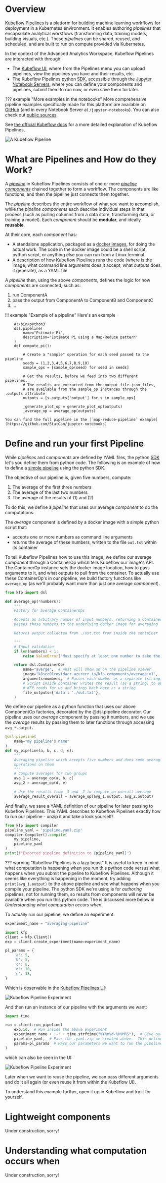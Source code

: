 # Overview

[Kubeflow Pipelines](https://www.kubeflow.org/docs/pipelines/overview/pipelines-overview/)
is a platform for building machine learning workflows for deployment in a
Kubernetes environment. It enables authoring _pipelines_ that encapsulate
analytical workflows (transforming data, training models, building visuals,
etc.). These _pipelines_ can be shared, reused, and scheduled, and are built to
run on compute provided via Kubernetes.

In the context of the Advanced Analytics Workspace, Kubeflow Pipelines are
interacted with through:

- The [Kubeflow UI](../1-Experiments/Kubeflow.md), where from the Pipelines menu
  you can upload pipelines, view the pipelines you have and their results, etc.
- The Kubeflow Pipelines python
  [SDK](https://www.kubeflow.org/docs/pipelines/sdk/sdk-overview/), accessible
  through the
  [Jupyter Notebook Servers](../1-Experiments/Kubeflow.md#create-a-server),
  where you can define your components and pipelines, submit them to run now, or
  even save them for later.

<!-- prettier-ignore -->
??? example "More examples in the notebooks"
    More comprehensive pipeline examples specifically made for this platform are
    available on [GitHub](https://github.com/StatCan/jupyter-notebooks) (and in
    every Notebook Server at `/jupyter-notebooks`). You can also check out
    [public sources](https://github.com/kubeflow/pipelines/tree/master/samples).

See
[the official Kubeflow docs](https://www.kubeflow.org/docs/pipelines/overview/pipelines-overview/)
for a more detailed explanation of Kubeflow Pipelines.

![A Kubeflow Pipeline](../images/kf-pipeline_with_result.png)

# What are Pipelines and How do they Work?

A
[_pipeline_](https://www.kubeflow.org/docs/pipelines/overview/concepts/pipeline/)
in Kubeflow Pipelines consists of one or more
[_pipeline components_](https://www.kubeflow.org/docs/pipelines/overview/concepts/component/)
chained together to form a workflow. The components are like functions, and then
the pipeline just connects them together.

The _pipeline_ describes the entire workflow of what you want to accomplish,
while the _pipeline components_ each describe individual steps in that process
(such as pulling columns from a data store, transforming data, or training a
model). Each _component_ should be **modular**, and ideally **reusable**.

At their core, each _component_ has:

- A standalone application, packaged as a
  [docker images](https://docs.docker.com/get-started/), for doing the actual
  work. The code in the docker image could be a shell script, python script, or
  anything else you can run from a Linux terminal
- A description of how Kubeflow Pipelines runs the code (where is the image,
  what command line arguments does it accept, what outputs does it generate), as
  a YAML file

A _pipeline_ then, using the above _components_, defines the logic for how
_components_ are connected, such as:

1. run ComponentA
2. pass the output from ComponentA to ComponentB and ComponentC
3. ...

<!-- prettier-ignore -->
!!! example "Example of a pipeline" Here's an example

        #!/bin/python3
        dsl.pipeline(
            name="Estimate Pi",
            description='Estimate Pi using a Map-Reduce pattern'
        )
        def compute_pi():

            # Create a "sample" operation for each seed passed to the pipeline
            seeds = (1,2,3,4,5,6,7,8,9,10)
            sample_ops = [sample_op(seed) for seed in seeds]

            # Get the results, before we feed into two different pipelines.
            # The results are extracted from the output_file.json files,
            # are available from the sample_op instances through the .outputs attribute
            outputs = [s.outputs['output'] for s in sample_ops]

            _generate_plot_op = generate_plot_op(outputs)
            _average_op = average_op(outputs)

    You can find the full pipeline in the [`map-reduce-pipeline` example](https://github.com/StatCan/jupyter-notebooks)

# Define and run your first Pipeline

While _pipelines_ and _components_ are defined by YAML files, the python
[SDK](https://www.kubeflow.org/docs/pipelines/sdk/sdk-overview/) let's you
define them from python code. The following is an example of how to define a
[simple pipeline](https://github.com/StatCan/jupyter-notebooks/blob/master/kfp-basics/average_with_docker_components.ipynb)
using the python SDK.

The objective of our pipeline is, given five numbers, compute:

1. The average of the first three numbers
2. The average of the last two numbers
3. The average of the results of (1) and (2)

To do this, we define a _pipeline_ that uses our average _component_ to do the
computations.

The _average_ component is defined by a docker image with a simple python script
that:

- accepts one or more numbers as command line arguments
- returns the average of these numbers, written to the file `out.txt` within its
  container

To tell Kubeflow Pipelines how to use this image, we define our average
_component_ through a ContainerOp which tells Kubeflow our image's API. The
ContainerOp instance sets the docker image location, how to pass arguments to
it, and what outputs to pull from the container. To actually use these
ContainerOp's in our pipeline, we build factory functions like `average_op` (as
we'll probably want more than just one average _component_).

```python
from kfp import dsl

def average_op(*numbers):
    """
    Factory for average ContainerOps

    Accepts an arbitrary number of input numbers, returning a ContainerOp that
    passes those numbers to the underlying docker image for averaging

    Returns output collected from ./out.txt from inside the container

    """
    # Input validation
    if len(numbers) < 1:
        raise ValueError("Must specify at least one number to take the average of")

    return dsl.ContainerOp(
        name="averge",  # What will show up on the pipeline viewer
        image="k8scc01covidacr.azurecr.io/kfp-components/average:v1",  # The image that KFP runs to do the work
        arguments=numbers,  # Passes each number as a separate (string) command line argument
        # Script inside container writes the result (as a string) to out.txt, which
        # KFP reads for us and brings back here as a string
        file_outputs={'data': './out.txt'},
    )
```

We define our pipeline as a python function that uses our above ComponentOp
factories, decorated by the @dsl.pipeline decorator. Our pipeline uses our
_average_ component by passing it numbers, and we use the _average_ results by
passing them to later functions through accessing `avg_*.output`.

```python
@dsl.pipeline(
    name="my pipeline's name"
)
def my_pipeline(a, b, c, d, e):
    """
    Averaging pipeline which accepts five numbers and does some averaging
    operations on them
    """
    # Compute averages for two groups
    avg_1 = average_op(a, b, c)
    avg_2 = average_op(d, e)

    # Use the results from _1 and _2 to compute an overall average
    average_result_overall = average_op(avg_1.output, avg_2.output)
```

And finally, we save a YAML definition of our pipeline for later passing to
Kubeflow Pipelines. This YAML describes to Kubeflow Pipelines exactly how to run
our pipeline - unzip it and take a look yourself!

```python
from kfp import compiler
pipeline_yaml = 'pipeline.yaml.zip'
compiler.Compiler().compile(
    my_pipeline,
    pipeline_yaml
)
print(f"Exported pipeline definition to {pipeline_yaml}")
```

<!-- prettier-ignore -->
??? warning "Kubeflow Pipelines is a lazy beast"
    It is useful to keep in mind what computation is happening when you run this
    python code versus what happens when you submit the pipeline to Kubeflow
    Pipelines. Although it seems like everything is happening in the moment, try
    adding `print(avg_1.output)` to the above pipeline and see what happens when
    you compile your pipeline. The python SDK we're using is for _authoring_
    pipelines, not for running them, so results from components will never be
    available when you run this python code. The is discussed more below in
    _Understanding what computation occurs when_.

To actually run our pipeline, we define an experiment:

```python
experiment_name = "averaging-pipeline"

import kfp
client = kfp.Client()
exp = client.create_experiment(name=experiment_name)

pl_params = {
    'a': 5,
    'b': 5,
    'c': 8,
    'd': 10,
    'e': 18,
}

```

Which is observable in the
[Kubeflow Pipelines UI](../1-Experiments/Kubeflow.md):

![Kubeflow Pipeline Experiment](../images/kfp_experiment.png)

And then run an instance of our pipeline with the arguments we want:

```python
import time

run = client.run_pipeline(
    exp.id,  # Run inside the above experiment
    experiment_name + '-' + time.strftime("%Y%m%d-%H%M%S"),  # Give our job a name with a timestamp so its unique
    pipeline_yaml,  # Pass the .yaml.zip we created above.  This defines the pipeline
    params=pl_params  # Pass our parameters we want to run the pipeline with
)
```

which can also be seen in the UI:

![Kubeflow Pipeline Experiment](../images/kfp_experiment.png)

Later when we want to reuse the pipeline, we can pass different arguments and do
it all again (or even reuse it from within the Kubeflow UI).

To understand this example further, open it up in Kubeflow and try it for
yourself.

# Lightweight components

Under construction, sorry!

# Understanding what computation occurs when

Under construction, sorry!
